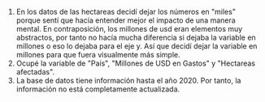 1. En los datos de las hectareas decidí dejar los números en "miles" porque sentí que hacía entender mejor el impacto de una manera mental. En contraposición, los millones de usd eran elementos muy abstractos, por tanto no hacía mucha diferencia si dejaba la variable en millones o eso lo dejaba para el eje y. Así que decidí dejar la variable en millones para que fuera visualmente más simple. 
2. Ocupé la variable de "País", "Millones de USD en Gastos" y "Hectareas afectadas".
3. La base de datos tiene información hasta el año 2020. Por tanto, la información no está completamente actualizada.